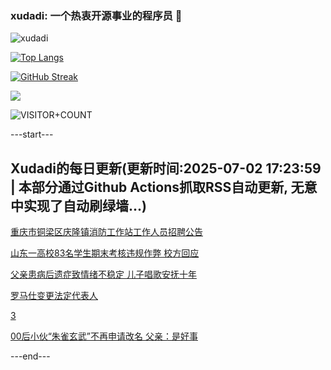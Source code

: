### xudadi: 一个热衷开源事业的程序员 👋

![xudadi](https://github-readme-stats-git-masterorgs-github-readme-stats-team.vercel.app/api?username=xudadi)

[![Top Langs](https://github-readme-stats.vercel.app/api/top-langs/?username=xudadi)](https://github.com/anuraghazra/github-readme-stats)

[![GitHub Streak](https://streak-stats.demolab.com?user=xudadi&locale=zh_Hans)](https://git.io/streak-stats)

![](https://raw.githubusercontent.com/xudadi/xudadi/main/assets/github-contribution-grid-snake.svg)

![VISITOR+COUNT](https://komarev.com/ghpvc/?username=xudadi&label=VISITOR+COUNT)


---start---

## Xudadi的每日更新(更新时间:2025-07-02 17:23:59 | 本部分通过Github Actions抓取RSS自动更新, 无意中实现了自动刷绿墙...)

[重庆市铜梁区庆隆镇消防工作站工作人员招聘公告](https://www.gongkaoleida.com/article/2485708)

[山东一高校83名学生期末考核违规作弊 校方回应](https://m.163.com/news/article/K3FDT9F8053469LG.html)

[父亲患病后遗症致情绪不稳定 儿子唱歌安抚十年](https://m.163.com/news/article/K3FCFPL30534P59R.html)

[罗马仕变更法定代表人](https://m.163.com/news/article/K3FB97VV0534P59R.html)

[3](https://m.163.com/touch/news/sub/domestic)

[00后小伙“朱雀玄武”不再申请改名 父亲：是好事](https://m.163.com/news/article/K3F99D9D053469LG.html)

---end---
